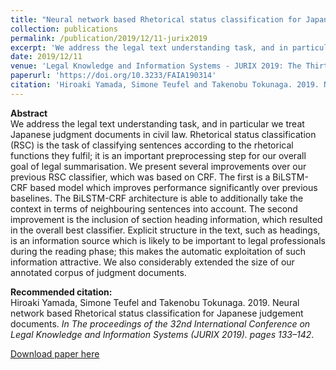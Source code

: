 ```yaml
---
title: "Neural network based Rhetorical status classification for Japanese judgement documents"
collection: publications
permalink: /publication/2019/12/11-jurix2019
excerpt: 'We address the legal text understanding task, and in particular we treat Japanese judgment documents in civil law. Rhetorical status classification (RSC) is the task of classifying sentences according to the rhetorical functions they fulfil; it is an important preprocessing step for our overall goal of legal summarisation. We present several improvements over our previous RSC classifier, which was based on CRF. The first is a BiLSTM-CRF based model which improves performance significantly over previous baselines. The BiLSTM-CRF architecture is able to additionally take the context in terms of neighbouring sentences into account. The second improvement is the inclusion of section heading information, which resulted in the overall best classifier. Explicit structure in the text, such as headings, is an information source which is likely to be important to legal professionals during the reading phase; this makes the automatic exploitation of such information attractive. We also considerably extended the size of our annotated corpus of judgment documents.'
date: 2019/12/11
venue: 'Legal Knowledge and Information Systems - JURIX 2019: The Thirty-second Annual Conference,'
paperurl: 'https://doi.org/10.3233/FAIA190314'
citation: 'Hiroaki Yamada, Simone Teufel and Takenobu Tokunaga. 2019. Neural network based Rhetorical status classification for Japanese judgement documents.  <i>In The proceedings of the 32nd International Conference on Legal Knowledge and Information Systems (JURIX 2019). pages 133–142</i>.'
---
```

**Abstract**   
We address the legal text understanding task, and in particular we treat Japanese judgment documents in civil law. Rhetorical status classification (RSC) is the task of classifying sentences according to the rhetorical functions they fulfil; it is an important preprocessing step for our overall goal of legal summarisation. We present several improvements over our previous RSC classifier, which was based on CRF. The first is a BiLSTM-CRF based model which improves performance significantly over previous baselines. The BiLSTM-CRF architecture is able to additionally take the context in terms of neighbouring sentences into account. The second improvement is the inclusion of section heading information, which resulted in the overall best classifier. Explicit structure in the text, such as headings, is an information source which is likely to be important to legal professionals during the reading phase; this makes the automatic exploitation of such information attractive. We also considerably extended the size of our annotated corpus of judgment documents.

**Recommended citation:**   
Hiroaki Yamada, Simone Teufel and Takenobu Tokunaga. 2019. Neural network based Rhetorical status classification for Japanese judgement documents.  <i>In The proceedings of the 32nd International Conference on Legal Knowledge and Information Systems (JURIX 2019). pages 133–142</i>.

<a href='https://doi.org/10.3233/FAIA190314'>Download paper here</a>
